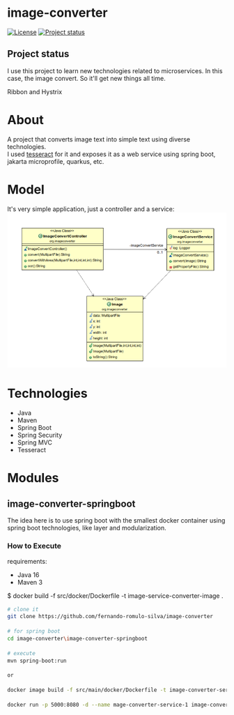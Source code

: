 # image-converter

[![License](https://img.shields.io/badge/License-Apache%202.0-blue.svg)](https://opensource.org/licenses/Apache-2.0)
[![Project status](https://img.shields.io/badge/Project%20status-Maintenance-orange.svg)](https://img.shields.io/badge/Project%20status-Maintenance-orange.svg)

## Project status

I use this project to learn new technologies related to microservices. In this case, the image convert. So it'll get new things all time.


Ribbon and Hystrix


# About

A project that converts image text into simple text using diverse technologies.  
I used [tesseract](https://github.com/tesseract-ocr/tesseract) for it and exposes it as a web service using spring boot, jakarta microprofile, quarkus, etc.

# Model
It's very simple application, just a controller and a service:
![Model](https://github.com/fernando-romulo-silva/image-converter/blob/master/doc/class-diagram.png)

# Technologies

- Java
- Maven
- Spring Boot
- Spring Security
- Spring MVC
- Tesseract

[//]: # (## Implantação em produção - Back end: Heroku %})

# Modules

## image-converter-springboot

The idea here is to use spring boot with the smallest docker container using spring boot technologies, like layer and modularization.

### How to Execute

requirements: 
 - Java 16
 - Maven 3
 
$ docker build -f src/docker/Dockerfile -t image-service-converter-image .

```bash
# clone it
git clone https://github.com/fernando-romulo-silva/image-converter

# for spring boot
cd image-converter\image-converter-springboot

# execute
mvn spring-boot:run

or

docker image build -f src/main/docker/Dockerfile -t image-converter-service-iso .

docker run -p 5000:8080 -d --name mage-converter-service-1 image-converter-service-iso


```
